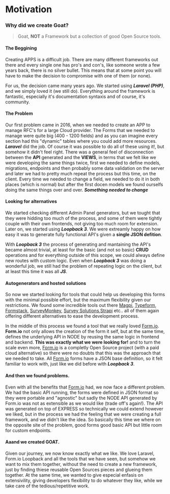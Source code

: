 # Motivation

### Why did we create Goat?

> Goat, **NOT** a Framework but a collection of good Open Source tools.

#### The Beggining

Creating APPS is a difficult job. There are many different frameworks out there and every single one has pro's and con's, like someone wrote a few years back, there is no silver bullet. This means that at some point you will have to make the decision to compromise with one of them (or none).

For us, the decision came many years ago. We started using **_Laravel (PHP)_**, and we simply loved it (we still do). Everything around the framework is fantastic, especially it's documentation syntaxis and of course, it's community.

#### The Problem

Our first problem came in 2016, when we needed to create an APP to manage RFC's for a large Cloud provider. The Forms that we needed to manage were quite big (400 - 1200 fields) and as you can imagine every section had this "dynamic" tables where you could add more resources. **_Laravel_** did the job. Of course it was possible to do all of these using it!, but somehow it didn't feel right. There was a general feel of disconnection between the **API** generated and the **VIEWS**, in terms that we felt like we were developing the same things twice, first we needed to define models, migrations, endpoints and then probably some data validation on the server and later we had to pretty much repeat the process but this time, on the client. Every time we needed to change a field, we needed to do it in both places (which is normal) but after the first docen models we found ourselfs doing the same things over and over. **_Something needed to change_**

#### Looking for alternatives

We started checking different Admin Panel generators, but we tought that they were hidding too much of the process, and some of them were tightly couple with their own frontends, not giving too much room for extension. Later on, we started using **_Loopback 3_**. We were extreamly happy on how easy it was to generate fully functional API's given a **single JSON defition**.

With **_Loopback 3_** the process of generating and mantaining the API's became almost trivial, at least for the basic (and not so basic) **CRUD** operations and for everything outside of this scope, we could always define new routes with custom logic. Even when **_Loopback 3_** was doing a wonderful job, we still had the problem of repeating logic on the client, but at least this time it was all **_JS_**.

#### Autogenerators and hosted solutions

So now we started looking for tools that could help us developing this forms with the minimal possible effort, but the maximum flexibility given our restrictions. We found some incredible tools out there [Magpi](https://home.magpi.com/), [Typeform](https://www.typeform.com/), [Formstack](https://www.formstack.com), [SurveyMonkey](https://surveymonkey.com), [Survey Solutions](https://mysurvey.solutions/),[Strapi](https://strapi.io/) etc.. all of them again offering different alternatives to ease the development process.

In the middle of this process we found a tool that we really loved [Form.io]("https://www.form.io/"). **Form.io** not only allows the creation of the form it self, but at the same time, defines the underlying API in NODE by reusing the same logic in frontend and backend. **This was exactly what we were looking for!** and to turn the scale even more, [Form.io]("https://www.form.io/") is a completly Open Source project (with a paid cloud alternative) so there were no doubts that this was the approach that we needed to take. All [Form.io]("https://www.form.io/") forms have a JSON base definition, so it felt familiar to work with, just like we did before with **_Loopback 3_**.

#### And then we found problems.

Even with all the benefits that [Form.io]("https://www.form.io/") had, we now face a different problem. We had the basic API running, the forms were defined in JSON format so they were portable and "agnostic" but sadly the NODE API generated by Form.io was not as extensible as we would like (trade off's again!). The API was generated on top of EXPRESS so technically we could extend however we liked, but in the process we had the feeling that we were creating a full framework, and we didn't like the idea. So basically this time we where on the opposite site of the problem, good forms good basic API but little room for custom endpoints.

#### Aaand we created GOAT.

Given our journey, we now know exactly what we like. We love Laravel, Form.io Loopback and all the tools that we have seen, but somehow we want to mix them together, without the need to create a new framework, just by finding thiese reusable Open Sources pieces and glueing them together.
At the same time, we wanted to give especial enfasis on extensivility, giving developers flexibility to do whatever they like, while we take care of the tedious/repetitive work.

